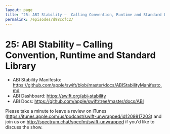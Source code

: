 ```yaml
---
layout: page
title: "25: ABI Stability –  Calling Convention, Runtime and Standard Library"
permalink: /episodes/d98ccfc2/
---
```


# 25: ABI Stability –  Calling Convention, Runtime and Standard Library

* ABI Stability Manifesto: https://github.com/apple/swift/blob/master/docs/ABIStabilityManifesto.md
* ABI Dashboard: https://swift.org/abi-stability
* ABI Docs: https://github.com/apple/swift/tree/master/docs/ABI

Please take a minute to leave a review on iTunes (https://itunes.apple.com/us/podcast/swift-unwrapped/id1209817203) and join us on http://spectrum.chat/specfm/swift-unwrapped if you'd like to discuss the show.
